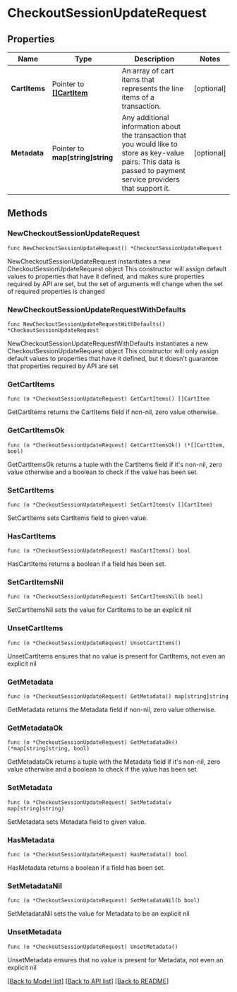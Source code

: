 # CheckoutSessionUpdateRequest

## Properties

Name | Type | Description | Notes
------------ | ------------- | ------------- | -------------
**CartItems** | Pointer to [**[]CartItem**](CartItem.md) | An array of cart items that represents the line items of a transaction. | [optional] 
**Metadata** | Pointer to **map[string]string** | Any additional information about the transaction that you would like to store as key-value pairs. This data is passed to payment service providers that support it. | [optional] 

## Methods

### NewCheckoutSessionUpdateRequest

`func NewCheckoutSessionUpdateRequest() *CheckoutSessionUpdateRequest`

NewCheckoutSessionUpdateRequest instantiates a new CheckoutSessionUpdateRequest object
This constructor will assign default values to properties that have it defined,
and makes sure properties required by API are set, but the set of arguments
will change when the set of required properties is changed

### NewCheckoutSessionUpdateRequestWithDefaults

`func NewCheckoutSessionUpdateRequestWithDefaults() *CheckoutSessionUpdateRequest`

NewCheckoutSessionUpdateRequestWithDefaults instantiates a new CheckoutSessionUpdateRequest object
This constructor will only assign default values to properties that have it defined,
but it doesn't guarantee that properties required by API are set

### GetCartItems

`func (o *CheckoutSessionUpdateRequest) GetCartItems() []CartItem`

GetCartItems returns the CartItems field if non-nil, zero value otherwise.

### GetCartItemsOk

`func (o *CheckoutSessionUpdateRequest) GetCartItemsOk() (*[]CartItem, bool)`

GetCartItemsOk returns a tuple with the CartItems field if it's non-nil, zero value otherwise
and a boolean to check if the value has been set.

### SetCartItems

`func (o *CheckoutSessionUpdateRequest) SetCartItems(v []CartItem)`

SetCartItems sets CartItems field to given value.

### HasCartItems

`func (o *CheckoutSessionUpdateRequest) HasCartItems() bool`

HasCartItems returns a boolean if a field has been set.

### SetCartItemsNil

`func (o *CheckoutSessionUpdateRequest) SetCartItemsNil(b bool)`

 SetCartItemsNil sets the value for CartItems to be an explicit nil

### UnsetCartItems
`func (o *CheckoutSessionUpdateRequest) UnsetCartItems()`

UnsetCartItems ensures that no value is present for CartItems, not even an explicit nil
### GetMetadata

`func (o *CheckoutSessionUpdateRequest) GetMetadata() map[string]string`

GetMetadata returns the Metadata field if non-nil, zero value otherwise.

### GetMetadataOk

`func (o *CheckoutSessionUpdateRequest) GetMetadataOk() (*map[string]string, bool)`

GetMetadataOk returns a tuple with the Metadata field if it's non-nil, zero value otherwise
and a boolean to check if the value has been set.

### SetMetadata

`func (o *CheckoutSessionUpdateRequest) SetMetadata(v map[string]string)`

SetMetadata sets Metadata field to given value.

### HasMetadata

`func (o *CheckoutSessionUpdateRequest) HasMetadata() bool`

HasMetadata returns a boolean if a field has been set.

### SetMetadataNil

`func (o *CheckoutSessionUpdateRequest) SetMetadataNil(b bool)`

 SetMetadataNil sets the value for Metadata to be an explicit nil

### UnsetMetadata
`func (o *CheckoutSessionUpdateRequest) UnsetMetadata()`

UnsetMetadata ensures that no value is present for Metadata, not even an explicit nil

[[Back to Model list]](../README.md#documentation-for-models) [[Back to API list]](../README.md#documentation-for-api-endpoints) [[Back to README]](../README.md)


